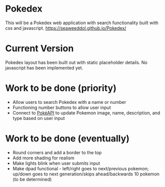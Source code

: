 # Pokedex
This will be a Pokedex web application with search functionality built with css and javascript.
https://seaweeddol.github.io/Pokedex/

# Current Version
Pokedex layout has been built out with static placeholder details. No javascript has been implemented yet.

# Work to be done (priority)
- Allow users to search Pokedex with a name or number
- Functioning number buttons to allow user input
- Connect to [PokéAPI](https://pokeapi.co/) to update Pokemon image, name, description, and type based on user input

# Work to be done (eventually)
- Round corners and add a border to the top
- Add more shading for realism
- Make lights blink when user submits input
- Make dpad functional - left/right goes to next/previous pokemon; up/down goes to next generation/skips ahead/backwards 10 pokemon (to be determined)
